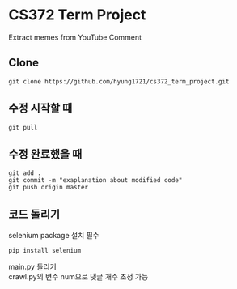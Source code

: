# CS372 Term Project
Extract memes from YouTube Comment

## Clone
    git clone https://github.com/hyung1721/cs372_term_project.git  

## 수정 시작할 때
    git pull

## 수정 완료했을 때
    git add .  
    git commit -m "exaplanation about modified code"  
    git push origin master  

## 코드 돌리기
selenium package 설치 필수  

    pip install selenium  

main.py 돌리기  
crawl.py의 변수 num으로 댓글 개수 조정 가능  

